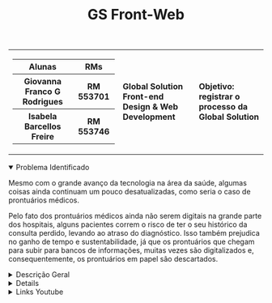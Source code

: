 <div align='center'>
    <br>
    <h1>  GS Front-Web </h1>
</div>

<br> 
<table>
    <tr>
        <td>
            <div> 
                <table>
                    <tr>
                        <th> Alunas </th>
                        <th> RMs </th>
                    </tr>
                    <tr>
                        <th> Giovanna Franco G Rodrigues</th>
                        <th> RM 553701 </th>
                    </tr>
                    <tr>
                        <th> Isabela Barcellos Freire </th>
                        <th> RM 553746 </th>
                    </tr>
                </table>
            </div>
        </td>
        <td>
            <div>
                <b> Global Solution <br> Front-end Design & Web Development </b>
                <td><b> Objetivo: registrar o processo da Global Solution  </b></td>
            </div>
        </td>
    </tr>
</table>


<details open>
<summary> Problema Identificado </summary>
<p>
Mesmo com o grande avanço da tecnologia na área da saúde, algumas coisas ainda continuam um pouco desatualizadas, como seria o caso de prontuários médicos.​

Pelo fato dos prontuários médicos ainda não serem digitais na grande parte dos hospitais, alguns pacientes correm o risco de ter o seu histórico da consulta perdido, levando ao atraso do diagnóstico. Isso também prejudica no ganho de tempo e sustentabilidade, já que os prontuários que chegam para subir para bancos de informações, muitas vezes são digitalizados e, consequentemente, os prontuários em papel são descartados. ​
</p>
</details>

<details>
<summary> Descrição Geral</summary>
<p>
 Nestes HTMLs foram colocados todas as outras entregas das matérias
</p>
</details>




<details>
<summaru></summary>
 </details> 

<details>
<summary>Links Youtube</summary>
<li><a href="https://youtu.be/VS3ULU3dA8o?si=WRNhp_-4d0Tralk8"> Vídeo Storytelling </a</li>
<li><a href="https://youtu.be/3e1_I_sgo6U?si=-OQob90tIgaJtRhc"> Vídeo Edge </a</li>
<li><a href="https://youtu.be/M_kU4J_kKn0?si=ZEsbZjGQgEpec_xJ"> Vídeo Python </a</li>
</details>